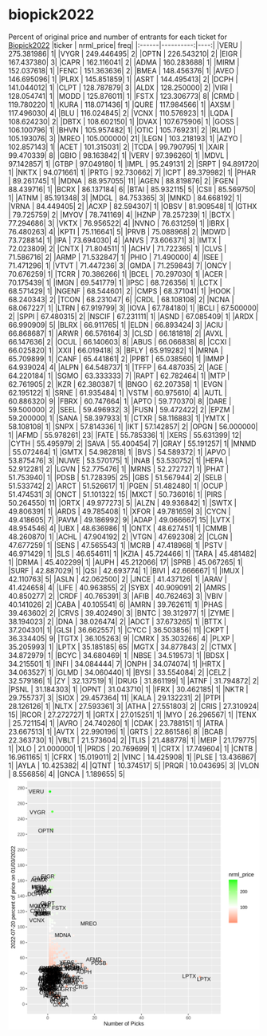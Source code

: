 # biopick2022
Percent of original price and number of entrants for each ticket for [Biopick2022](https://twitter.com/hashtag/Biopick2022)
|ticker | nrml_price| freq|
|:------|----------:|----:|
|VERU   | 275.381986|    1|
|VYGR   | 249.446495|    2|
|OPTN   | 226.543210|    2|
|EIGR   | 167.437380|    3|
|CAPR   | 162.116041|    2|
|ADMA   | 160.283688|    1|
|MIRM   | 152.037618|    1|
|FENC   | 151.363636|    2|
|BMEA   | 148.456376|    1|
|AVEO   | 146.695096|    1|
|PLRX   | 145.851859|    1|
|ASRT   | 144.495413|    2|
|DCPH   | 141.044012|    1|
|CLPT   | 128.787879|    3|
|ALDX   | 128.250000|    2|
|VIRI   | 128.054741|    1|
|MODD   | 125.876011|    1|
|FSTX   | 123.306773|    8|
|CRMD   | 119.780220|    1|
|KURA   | 118.071436|    1|
|QURE   | 117.984566|    1|
|AXSM   | 117.496030|    4|
|BLU    | 116.024845|    2|
|VCNX   | 110.576923|    1|
|LQDA   | 108.624230|    2|
|DBTX   | 108.602150|    1|
|DVAX   | 107.675906|    1|
|GOSS   | 106.100796|    1|
|BHVN   | 105.957482|    1|
|OTIC   | 105.769231|    2|
|RLMD   | 105.193076|    3|
|MREO   | 105.000000|   21|
|LEGN   | 103.218193|    1|
|AZYO   | 102.857143|    1|
|ACET   | 101.315031|    2|
|TCDA   |  99.790795|    1|
|XAIR   |  99.470339|    8|
|GBIO   |  98.163842|    1|
|VERV   |  97.396260|    1|
|MDVL   |  97.142857|    1|
|GTBP   |  97.049180|    1|
|IMPL   |  95.249131|    2|
|SRPT   |  94.891720|    1|
|NKTX   |  94.071661|    1|
|PRTG   |  92.730662|    7|
|ICPT   |  89.379982|    1|
|PHAR   |  89.261745|    1|
|MDNA   |  88.957055|   11|
|AGEN   |  88.819876|    2|
|FGEN   |  88.439716|    1|
|BCRX   |  86.137184|    6|
|BTAI   |  85.932115|    5|
|CSII   |  85.569750|    1|
|ATNM   |  85.191348|    3|
|MDGL   |  84.753365|    3|
|MNKD   |  84.668192|    1|
|VRNA   |  84.449405|    2|
|ACXP   |  82.594307|    1|
|OBSV   |  81.909548|    1|
|GTHX   |  79.725759|    2|
|MYOV   |  78.741169|    4|
|HZNP   |  78.257239|    1|
|BCTX   |  77.294686|    3|
|VKTX   |  76.956522|    4|
|NVNO   |  76.631259|    1|
|IBRX   |  76.480263|    4|
|KPTI   |  75.116641|    5|
|PRVB   |  75.088968|    2|
|MDWD   |  73.728814|    1|
|IPA    |  73.694030|    4|
|ANVS   |  73.606371|    3|
|IMTX   |  72.023809|    2|
|CNTX   |  71.804511|    1|
|ACHV   |  71.722365|    1|
|CLVS   |  71.586716|    2|
|ARMP   |  71.532847|    1|
|PHIO   |  71.490000|    4|
|ISEE   |  71.471296|    1|
|VTVT   |  71.447236|    3|
|GMDA   |  71.259843|    7|
|ONCY   |  70.676259|    1|
|TCRR   |  70.386266|    1|
|BCEL   |  70.297030|    1|
|ACER   |  70.175439|    1|
|IMGN   |  69.541779|    1|
|IPSC   |  68.726356|    1|
|LCTX   |  68.571429|    1|
|NGENF  |  68.544601|    2|
|CMPS   |  68.371041|    1|
|HOOK   |  68.240343|    2|
|TCON   |  68.231047|    6|
|CRDL   |  68.108108|    2|
|NCNA   |  68.067227|    1|
|LTRN   |  67.919799|    3|
|IOVA   |  67.784180|    1|
|BCLI   |  67.500000|    2|
|SPPI   |  67.480315|    2|
|NSCIF  |  67.231111|    1|
|ASND   |  67.085409|    1|
|ARDX   |  66.990909|    5|
|BLRX   |  66.911765|    1|
|ELDN   |  66.893424|    3|
|ACIU   |  66.868687|    1|
|ARWR   |  66.576164|    3|
|CLSD   |  66.181818|    2|
|AVXL   |  66.147636|    2|
|OCUL   |  66.140603|    8|
|ABUS   |  66.066838|    8|
|CCXI   |  66.025820|    1|
|XXII   |  66.019418|    3|
|BFLY   |  65.919282|    1|
|MRNA   |  65.709899|    1|
|CANF   |  65.441861|    2|
|PPBT   |  65.038560|    1|
|IMMP   |  64.939024|    4|
|ALPN   |  64.548737|    1|
|TFFP   |  64.487035|    2|
|AGE    |  64.220184|    1|
|SGMO   |  63.333333|    7|
|RAPT   |  62.782464|    1|
|MTP    |  62.761905|    2|
|KZR    |  62.380387|    1|
|BNGO   |  62.207358|    1|
|EVGN   |  62.195122|    1|
|SRNE   |  61.935484|    1|
|VSTM   |  60.975610|    4|
|AUTL   |  60.886320|    9|
|FBRX   |  60.747664|    1|
|APTO   |  59.770370|    8|
|DARE   |  59.500000|    2|
|SEEL   |  59.496932|    3|
|FUSN   |  59.472422|    2|
|EPZM   |  59.200000|    1|
|SANA   |  58.397933|    1|
|CTXR   |  58.116883|    1|
|YMTX   |  58.108108|    1|
|SNPX   |  57.814336|    1|
|IKT    |  57.142857|    2|
|OPGN   |  56.000000|    1|
|AFMD   |  55.978261|   23|
|FATE   |  55.785336|    1|
|XERS   |  55.631399|   12|
|CYTH   |  55.495979|    2|
|SAVA   |  55.400454|    7|
|GRAY   |  55.191257|    1|
|MNMD   |  55.072464|    1|
|GMTX   |  54.982818|    1|
|BVS    |  54.589372|    1|
|APVO   |  53.875476|    3|
|NUWE   |  53.570175|    1|
|INAB   |  53.530752|    1|
|HEPA   |  52.912281|    2|
|LGVN   |  52.775476|    1|
|MRNS   |  52.272727|    1|
|PHAT   |  51.753940|    1|
|PDSB   |  51.728395|   25|
|GBS    |  51.567944|    2|
|SELB   |  51.533742|    2|
|ARCT   |  51.526617|    1|
|PGEN   |  51.482480|    1|
|OCUP   |  51.474531|    3|
|ONCT   |  51.101322|   15|
|MXCT   |  50.736016|    1|
|PIRS   |  50.264550|   11|
|ORTX   |  49.977273|    5|
|ALZN   |  49.936842|    1|
|SWTX   |  49.806391|    1|
|ARDS   |  49.785408|    1|
|XFOR   |  49.781659|    3|
|CYCN   |  49.418605|    7|
|PAVM   |  49.186992|    9|
|ADAP   |  49.066667|   15|
|LVTX   |  48.954546|    4|
|UBX    |  48.636986|    1|
|ONTX   |  48.627451|    1|
|CMMB   |  48.260870|    1|
|ACHL   |  47.904192|    2|
|VTGN   |  47.692308|    2|
|CLGN   |  47.677259|    1|
|SENS   |  47.565543|    1|
|MCRB   |  47.418968|    1|
|PSTV   |  46.971429|    1|
|SLS    |  46.654611|    1|
|KZIA   |  45.724466|    1|
|TARA   |  45.481482|    1|
|DRMA   |  45.402299|    1|
|AUPH   |  45.212066|   17|
|SPRB   |  45.067265|    1|
|SURF   |  42.887029|    1|
|QSI    |  42.693774|    1|
|BIVI   |  42.666667|    1|
|IMUX   |  42.110763|    5|
|ASLN   |  42.062500|    2|
|JNCE   |  41.437126|    1|
|ARAV   |  41.424658|    4|
|LIFE   |  40.963855|    2|
|SYBX   |  40.909091|    2|
|AMRS   |  40.850277|    2|
|CRDF   |  40.765391|    3|
|AFIB   |  40.762463|    3|
|VBIV   |  40.141026|    2|
|CABA   |  40.105541|    6|
|AMRN   |  39.762611|    1|
|PHAS   |  39.463602|    2|
|CRVS   |  39.402490|    3|
|BNTC   |  39.312977|    1|
|ZYME   |  38.194023|    2|
|DNA    |  38.026474|    2|
|ADCT   |  37.673265|    1|
|BTTX   |  37.204301|    1|
|GLSI   |  36.662557|    1|
|CYCC   |  36.503856|   11|
|CKPT   |  36.334405|    9|
|TGTX   |  36.105263|    9|
|CMRX   |  35.303266|    4|
|PLXP   |  35.205993|    1|
|LPTX   |  35.185185|   65|
|MGTX   |  34.877843|    2|
|CTMX   |  34.872979|    1|
|BCYC   |  34.680469|    1|
|NBSE   |  34.519573|    1|
|BDSX   |  34.215501|    1|
|INFI   |  34.084444|    7|
|ONPH   |  34.074074|    1|
|HRTX   |  34.063527|    1|
|GLMD   |  34.060440|    1|
|BYSI   |  33.554084|    2|
|CELZ   |  32.579186|    1|
|ZY     |  32.137519|    1|
|DRUG   |  31.861199|    1|
|ATNF   |  31.794872|    2|
|PSNL   |  31.184303|    1|
|OPNT   |  31.043710|    1|
|IFRX   |  30.462185|    1|
|NKTR   |  29.755737|    3|
|SIOX   |  29.457364|   11|
|KALA   |  29.132231|    2|
|PTPI   |  28.126126|    1|
|NLTX   |  27.593361|    3|
|ATHA   |  27.551803|    2|
|CRIS   |  27.310924|   15|
|RCOR   |  27.272727|    1|
|GRTX   |  27.015251|    1|
|MYO    |  26.296567|    1|
|TENX   |  25.721154|    1|
|AVRO   |  24.740260|    1|
|CDAK   |  23.788151|    1|
|ATRA   |  23.667513|    1|
|AVTX   |  22.990196|    1|
|GRTS   |  22.861586|    8|
|BCAB   |  22.363730|    1|
|VBLT   |  21.573604|    2|
|TLIS   |  21.488778|    1|
|MEIP   |  21.179775|    1|
|XLO    |  21.000000|    1|
|PRDS   |  20.769699|    1|
|CRTX   |  17.749604|    1|
|CNTB   |  16.961165|    1|
|CFRX   |  15.019011|    2|
|VINC   |  14.425908|    1|
|PLSE   |  13.436867|    1|
|AYLA   |  10.425382|    4|
|QTNT   |  10.374517|    5|
|PRQR   |  10.043695|    3|
|VLON   |   8.556856|    4|
|GNCA   |   1.189655|    5|
![retvspicks](biopicks.png?raw=true)
